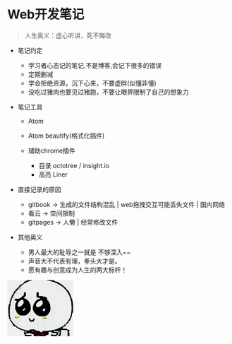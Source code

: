 # Web开发笔记

> 人生奥义：虚心听讲，死不悔改

- 笔记约定

  - 学习者心态记的笔记,不是博客,会记下很多的错误
  - 定期删减
  - 学会拒绝资源，沉下心来，不要虚胖(似懂非懂)
  - 没吃过猪肉也要见过猪跑，不要让眼界限制了自己的想象力

- 笔记工具

  - Atom
  - Atom beautify(格式化插件)

  - 辅助chrome插件

    - 目录 octotree / insight.io
    - 高亮 Liner

- 直接记录的原因

  - gitbook -> 生成的文件结构混乱 | web拖拽交互可能丢失文件 | 国内网络
  - 看云 -> 空间限制
  - gitpages -> 人懒 | 经常修改文件

- 其他奥义

  - 男人最大的耻辱之一就是 不够深入~~
  - 声音大不代表有理，拳头大才是。
  - 愿有趣与创意成为人生的两大标杆！

![](/static/img/index/xiong.gif)
